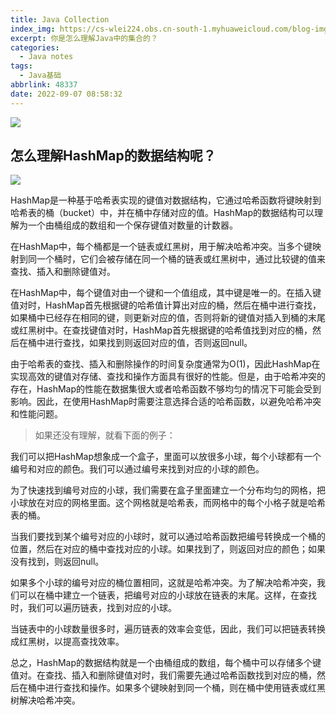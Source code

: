 ```yaml
---
title: Java Collection
index_img: https://cs-wlei224.obs.cn-south-1.myhuaweicloud.com/blog-imgs/202311151627635.png
excerpt: 你是怎么理解Java中的集合的？
categories:
  - Java notes
tags:
  - Java基础
abbrlink: 48337
date: 2022-09-07 08:58:32
---
```

![](https://cdn.tobebetterjavaer.com/tobebetterjavaer/images/sidebar/sanfene/collection-1.png)

## 怎么理解HashMap的数据结构呢？

![](https://cdn.tobebetterjavaer.com/tobebetterjavaer/images/sidebar/sanfene/collection-8.png)

HashMap是一种基于哈希表实现的键值对数据结构，它通过哈希函数将键映射到哈希表的桶（bucket）中，并在桶中存储对应的值。HashMap的数据结构可以理解为一个由桶组成的数组和一个保存键值对数量的计数器。

在HashMap中，每个桶都是一个链表或红黑树，用于解决哈希冲突。当多个键映射到同一个桶时，它们会被存储在同一个桶的链表或红黑树中，通过比较键的值来查找、插入和删除键值对。

在HashMap中，每个键值对由一个键和一个值组成，其中键是唯一的。在插入键值对时，HashMap首先根据键的哈希值计算出对应的桶，然后在桶中进行查找，如果桶中已经存在相同的键，则更新对应的值，否则将新的键值对插入到桶的末尾或红黑树中。在查找键值对时，HashMap首先根据键的哈希值找到对应的桶，然后在桶中进行查找，如果找到则返回对应的值，否则返回null。

由于哈希表的查找、插入和删除操作的时间复杂度通常为O(1)，因此HashMap在实现高效的键值对存储、查找和操作方面具有很好的性能。但是，由于哈希冲突的存在，HashMap的性能在数据集很大或者哈希函数不够均匀的情况下可能会受到影响。因此，在使用HashMap时需要注意选择合适的哈希函数，以避免哈希冲突和性能问题。

> 如果还没有理解，就看下面的例子：

我们可以把HashMap想象成一个盒子，里面可以放很多小球，每个小球都有一个编号和对应的颜色。我们可以通过编号来找到对应的小球的颜色。

为了快速找到编号对应的小球，我们需要在盒子里面建立一个分布均匀的网格，把小球放在对应的网格里面。这个网格就是哈希表，而网格中的每个小格子就是哈希表的桶。

当我们要找到某个编号对应的小球时，就可以通过哈希函数把编号转换成一个桶的位置，然后在对应的桶中查找对应的小球。如果找到了，则返回对应的颜色；如果没有找到，则返回null。

如果多个小球的编号对应的桶位置相同，这就是哈希冲突。为了解决哈希冲突，我们可以在桶中建立一个链表，把编号对应的小球放在链表的末尾。这样，在查找时，我们可以遍历链表，找到对应的小球。

当链表中的小球数量很多时，遍历链表的效率会变低，因此，我们可以把链表转换成红黑树，以提高查找效率。

总之，HashMap的数据结构就是一个由桶组成的数组，每个桶中可以存储多个键值对。在查找、插入和删除键值对时，我们需要先通过哈希函数找到对应的桶，然后在桶中进行查找和操作。如果多个键映射到同一个桶，则在桶中使用链表或红黑树解决哈希冲突。